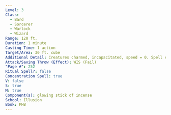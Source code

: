```yaml
---
Level: 3
Class:
  - Bard
  - Sorcerer
  - Warlock
  - Wizard
Range: 120 ft.
Duration: 1 minute
Casting Time: 1 action
Target/Area: 30 ft. cube
Additional Detail: Creatures charmed, incapacitated, speed = 0. Spell ends on DAM or shaking.
Attack/Saving Throw (Effect): WIS (Fail)
"Page #": 252
Ritual Spell?: false
Concentration Spell: true
V: false
S: true
M: true
Component(s): glowing stick of incense
School: Illusion
Book: PHB
---
```

